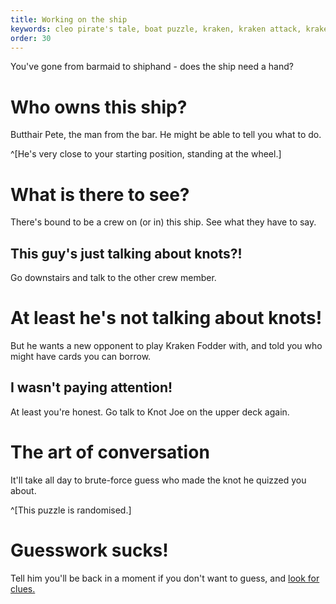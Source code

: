 ```yaml
---
title: Working on the ship
keywords: cleo pirate's tale, boat puzzle, kraken, kraken attack, kraken fodder walkthrough, how to play kraken fodder
order: 30
---
```


You've gone from barmaid to shiphand - does the ship need a hand?

# Who owns this ship?
Butthair Pete, the man from the bar. He might be able to tell you what to do.

^[He's very close to your starting position, standing at the wheel.]

# What is there to see?
There's bound to be a crew on (or in) this ship. See what they have to say.

## This guy's just talking about knots?!
Go downstairs and talk to the other crew member.

# At least he's not talking about knots!
But he wants a new opponent to play Kraken Fodder with, and told you who might have cards you can borrow.

## I wasn't paying attention!
At least you're honest. Go talk to Knot Joe on the upper deck again.

# The art of conversation
It'll take all day to brute-force guess who made the knot he quizzed you about.

^[This puzzle is randomised.]

# Guesswork sucks!
Tell him you'll be back in a moment if you don't want to guess, and [look for clues.](quiz.md)
